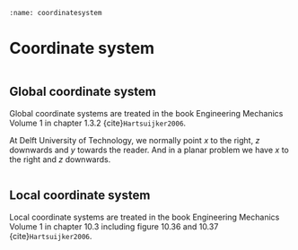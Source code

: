 ```{index} Coordinate system
:name: coordinatesystem
```
# Coordinate system

```{index} Global coordinate system
```
## Global coordinate system
Global coordinate systems are treated in the book Engineering Mechanics Volume 1 in chapter 1.3.2 {cite}`Hartsuijker2006`.

At Delft University of Technology, we normally point $x$ to the right, $z$ downwards and $y$ towards the reader. And in a planar problem we have $x$ to the right and $z$ downwards.

```{index} Local coordinate system
```
## Local coordinate system
Local coordinate systems are treated in the book Engineering Mechanics Volume 1 in chapter 10.3 including figure 10.36 and 10.37 {cite}`Hartsuijker2006`.